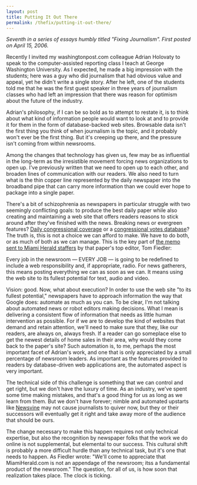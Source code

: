 ```yaml
---
layout: post
title: Putting It Out There
permalink: /thefix/putting-it-out-there/
---
```


_Seventh in a series of essays humbly titled "Fixing Journalism". First posted on April 15, 2006._

Recently I invited my washingtonpost.com colleague Adrian Holovaty to speak to the computer-assisted reporting class I teach at George Washington University. As I expected, he made a big impression with the students; here was a guy who did journalism that had obvious value and appeal, yet he didn't write a single story. After he left, one of the students told me that he was the first guest speaker in three years of journalism classes who had left an impression that there was reason for optimism about the future of the industry.

Adrian's philosophy, if I can be so bold as to attempt to restate it, is to think about what kind of information people would want to look at and to provide it for them in the form of database-backed web sites. Browsable data isn't the first thing you think of when journalism is the topic, and it probably won't ever be the first thing. But it's creeping up there, and the pressure isn't coming from within newsrooms.

Among the changes that technology has given us, few may be as influential in the long-term as the irresistible movement forcing news organizations to open up. I've previously written that we need to open up to each other, and broaden lines of communication with our readers. We also need to turn what is the thin copper line represented by the daily newspaper into the broadband pipe that can carry more information than we could ever hope to package into a single paper.

There's a bit of schizophrenia as newspapers in particular struggle with two seemingly conflicting goals: to produce the best daily paper while also creating and maintaining a web site that offers readers reasons to stick around after they've finished with the news. Breaking news or evergreen features? [Daily congressional coverage](http://www.washingtonpost.com/wp-dyn/content/politics/congress/index.html) or a [congressional votes database](http://projects.washingtonpost.com/congress/)? The truth is, this is not a choice we can afford to make. We have to do both, or as much of both as we can manage. This is the key part of [the memo sent to Miami Herald staffers](http://www.macloo.com/journalism/miami_herald_memo.txt) by that paper's top editor, Tom Fiedler:

  Every job in the newsroom — EVERY JOB — is going to be redefined to include a web responsibility and, if appropriate, radio. For news gatherers, this means posting everything we can as soon as we can. It means using the web site to its fullest potential for text, audio and video.

Vision: good. Now, what about execution? In order to use the web site "to its fullest potential," newspapers have to approach information the way that Google does: automate as much as you can. To be clear, I'm not talking about automated news or robot editors making decisions. What I mean is delivering a consistent flow of information that needs as little human intervention as possible. For if we are to develop the kind of websites that demand and retain attention, we'll need to make sure that they, like our readers, are always on, always fresh. If a reader can go someplace else to get the newest details of home sales in their area, why would they come back to the paper's site? Such automation is, to me, perhaps the most important facet of Adrian's work, and one that is only appreciated by a small percentage of newsroom leaders. As important as the features provided to readers by database-driven web applications are, the automated aspect is very important.

The technical side of this challenge is something that we can control and get right, but we don't have the luxury of time. As an industry, we've spent some time making mistakes, and that's a good thing for us as long as we learn from them. But we don't have forever; nimble and automated upstarts like [Newsvine](http://www.newsvine.com/) may not cause journalists to quiver now, but they or their successors will eventually get it right and take away more of the audience that should be ours.

The change necessary to make this happen requires not only technical expertise, but also the recognition by newspaper folks that the work we do online is not supplemental, but elemental to our success. This cultural shift is probably a more difficult hurdle than any technical task, but it's one that needs to happen. As Fiedler wrote: "We'll come to appreciate that MiamiHerald.com is not an appendage of the newsroom; itss a fundamental product of the newsroom." The question, for all of us, is how soon that realization takes place. The clock is ticking.